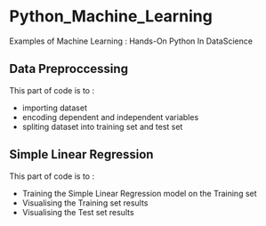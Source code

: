 # Python_Machine_Learning

<p> Examples of Machine Learning : Hands-On Python In DataScience </p>

<h2> Data Preproccessing </h2>
<p> This part of code is to : 
  <ul>
    <li> importing dataset </li>
    <li> encoding dependent and independent variables </li>
    <li> spliting dataset into training set and test set </li>
    </ul>
  </p>
  
  <h2> Simple Linear Regression </h2>
<p> This part of code is to : 
  <ul>
    <li> Training the Simple Linear Regression model on the Training set </li>
    <li> Visualising the Training set results </li>
    <li> Visualising the Test set results </li>
    </ul>
  </p>
